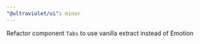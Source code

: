 ```yaml
---
"@ultraviolet/ui": minor
---
```


Refactor component `Tabs` to use vanilla extract instead of Emotion
